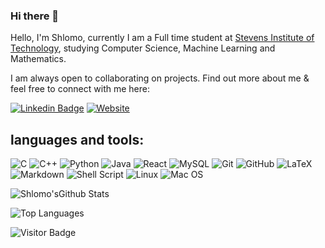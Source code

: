### Hi there 👋

<!--TODO
- 🔭 I’m currently working on ...
- 🌱 I’m currently learning ...
- 💬 Ask me about ...
-->

Hello, I'm Shlomo, currently I am a Full time student at [Stevens Institute of Technology](https://www.stevens.edu/), studying Computer Science, Machine Learning and Mathematics.

I am always open to collaborating on projects. Find out more about me & feel free to connect with me here:

[![Linkedin Badge](https://img.shields.io/badge/-ShlomoStept-blue?style=for-the-badge&logo=Linkedin&logoColor=white&link=https://www.linkedin.com/in/shlomo-stept/)](https://www.linkedin.com/in/shlomo-stept/)
[![Website](https://img.shields.io/badge/Website-shlomostept.com-informational?style=for-the-badge&logo=tidal&logoColor=black)](https://www.shlomostept.com/)
<!--
[![My Internship](https://img.shields.io/badge/My%20job-hanover-success?style=style=for-the-badge&logo=micro]&logoColor=white)]((https://www.hanover.com/))
-->

## languages and tools:
![C](https://img.shields.io/badge/c-%2300599C.svg?style=flat-square&logo=c&logoColor=white)
![C++](https://img.shields.io/badge/-C++-00599C?style=flat-square&logo=c)
![Python](https://img.shields.io/badge/python-black?style=flat-square&logo=python&logoColor=ffdd54)
![Java](https://img.shields.io/badge/java-%23FA7343.svg?style=flat-square&logo=java&logoColor=white)
![React](https://img.shields.io/badge/-React-black?style=flat-square&logo=react)
![MySQL](https://img.shields.io/badge/-MySQL-black?style=flat-square&logo=mysql)
![Git](https://img.shields.io/badge/-Git-black?style=flat-square&logo=git)
![GitHub](https://img.shields.io/badge/-GitHub-181717?style=flat-square&logo=github)
![LaTeX](https://img.shields.io/badge/latex-%23008080.svg?style=flat-square&logo=latex&logoColor=white)
![Markdown](https://img.shields.io/badge/markdown-%23000000.svg?style=flat-square&logo=markdown&logoColor=white)
![Shell Script](https://img.shields.io/badge/shell_script-%23121011.svg?style=flat-square&logo=gnu-bash&logoColor=white)
![Linux](https://img.shields.io/badge/Linux-FCC624?style=flat-square&logo=linux&logoColor=black)
![Mac OS](https://img.shields.io/badge/mac%20os-000000?style=flat-square&logo=macos&logoColor=F0F0F0)

![Shlomo'sGithub Stats](https://github-readme-stats.vercel.app/api?username=ShlomoStept&count_private=true&show_icons=true&include_all_commits=true&count_private=false)

![Top Languages](https://github-readme-stats.vercel.app/api/top-langs/?username=ShlomoStept&count_private=false&hide=TeX&layout=compact&langs_count=8)

![Visitor Badge](https://visitor-badge.laobi.icu/badge?page_id=ShlomoStept.ShlomoStept)
